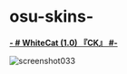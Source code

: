 # osu-skins-


[**- # WhiteCat (1.0) 『CK』 #-**](https://faetonoffproject.s-ul.eu/ded/EUCC8gVE)

![screenshot033](https://user-images.githubusercontent.com/76051596/102227793-a66b7500-3ef2-11eb-8b7d-40458e9fc0cc.jpg)
